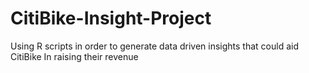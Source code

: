 # CitiBike-Insight-Project
 Using R scripts in order to generate data driven insights that could aid CitiBike In raising their revenue
